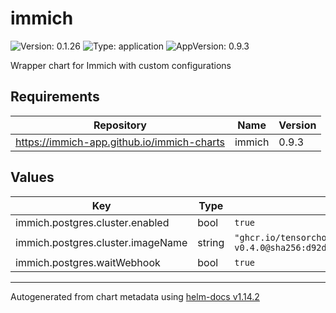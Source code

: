 # immich

![Version: 0.1.26](https://img.shields.io/badge/Version-0.1.26-informational?style=flat-square) ![Type: application](https://img.shields.io/badge/Type-application-informational?style=flat-square) ![AppVersion: 0.9.3](https://img.shields.io/badge/AppVersion-0.9.3-informational?style=flat-square)

Wrapper chart for Immich with custom configurations

## Requirements

| Repository | Name | Version |
|------------|------|---------|
| https://immich-app.github.io/immich-charts | immich | 0.9.3 |

## Values

| Key | Type | Default | Description |
|-----|------|---------|-------------|
| immich.postgres.cluster.enabled | bool | `true` |  |
| immich.postgres.cluster.imageName | string | `"ghcr.io/tensorchord/cloudnative-pgvecto.rs:16.9-v0.4.0@sha256:d92dedeeb2c1c70110b72270e3f5ba90f222dcc6fb93988d9adb4d0da15a6a9d"` |  |
| immich.postgres.waitWebhook | bool | `true` |  |

----------------------------------------------
Autogenerated from chart metadata using [helm-docs v1.14.2](https://github.com/norwoodj/helm-docs/releases/v1.14.2)
